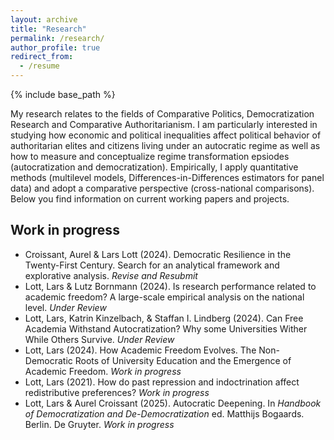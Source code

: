 ```yaml
---
layout: archive
title: "Research"
permalink: /research/
author_profile: true
redirect_from:
  - /resume
---
```


{% include base_path %}

My research relates to the fields of Comparative Politics, Democratization Research and Comparative Authoritarianism. I am particularly interested in studying how economic and political inequalities affect political behavior of authoritarian elites and citizens living under an autocratic regime as well as how to measure and conceptualize regime transformation epsiodes (autocratization and democratization). Empirically, I apply quantitative methods (multilevel models, Differences-in-Differences estimators for panel data) and adopt a comparative perspective (cross-national comparisons). Below you find information on current working papers and projects.  

Work in progress
------

*  Croissant, Aurel & Lars Lott (2024). Democratic Resilience in the Twenty-First Century. Search for an analytical framework and explorative analysis. *Revise and Resubmit*
*  Lott, Lars & Lutz Bornmann (2024). Is research performance related to academic freedom? A large-scale empirical analysis on the national level. *Under Review*
*  Lott, Lars, Katrin Kinzelbach, & Staffan I. Lindberg (2024). Can Free Academia Withstand Autocratization? Why some Universities Wither While Others Survive. *Under Review*
*  Lott, Lars (2024). How Academic Freedom Evolves. The Non-Democratic Roots of University Education and the Emergence of Academic Freedom. *Work in progress*
*  Lott, Lars (2021). How do past repression and indoctrination affect redistributive preferences? *Work in progress*
*  Lott, Lars & Aurel Croissant (2025). Autocratic Deepening. In *Handbook of Democratization and De-Democratization* ed. Matthijs Bogaards. Berlin. De Gruyter. *Work in progress*








